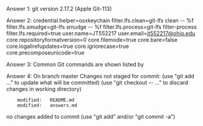 Answer 1:
git version 2.17.2 (Apple Git-113)

Answer 2:
credential.helper=osxkeychain
filter.lfs.clean=git-lfs clean -- %f
filter.lfs.smudge=git-lfs smudge -- %f
filter.lfs.process=git-lfs filter-process
filter.lfs.required=true
user.name=JT552217
user.email=jt552217@ohio.edu
core.repositoryformatversion=0
core.filemode=true
core.bare=false
core.logallrefupdates=true
core.ignorecase=true
core.precomposeunicode=true

Answer 3:
Common Git commands are shown listed by 

Answer 4:
On branch master
Changes not staged for commit:
  (use "git add <file>..." to update what will be committed)
  (use "git checkout -- <file>..." to discard changes in working directory)

        modified:   README.md
        modified:   answers.md

no changes added to commit (use "git add" and/or "git commit -a")